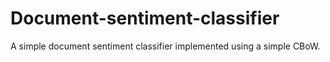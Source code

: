 # Document-sentiment-classifier
A simple document sentiment classifier implemented using a simple CBoW.
